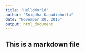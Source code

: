 ```yaml
---
title: "HelloWorld"
author: "Snigdha Kanadibhotla"
date: "November 20, 2015"
output: html_document
---
```


## This is a markdown file